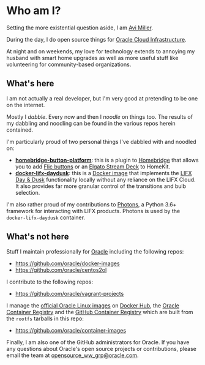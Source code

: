 <!-- markdownlint-disable MD026 -->
# Who am I?

Setting the more existential question aside, I am [Avi Miller](https://omg.dje.li).

During the day, I do open source things for [Oracle Cloud Infrastructure](https://cloud.oracle.com). 

At night and on weekends, my love for technology extends to annoying my husband
with smart home upgrades as well as more useful stuff like volunteering for
community-based organizations.

## What's here

I am not actually a real developer, but I'm very good at pretending to be one on the
internet.

Mostly I _dabble_. Every now and then I _noodle_ on things too. The results
of my dabbling and noodling can be found in the various repos herein contained.

I'm particularly proud of two personal things I've dabbled with and noodled on:

* [**homebridge-button-platform**](https://github.com/Djelibeybi/homebridge-button-platform):
  this is a plugin to [Homebridge](https://homebridge.io) that allows you to add
  [Flic buttons](https://omg.dje.li/2020/02/adding-flic-buttons-to-homekit-using-homebridge/)
  or an [Elgato Stream Deck](https://omg.dje.li/2020/05/triggering-homekit-automations-using-an-elgato-stream-deck/)
  to HomeKit.
* [**docker-lifx-daydusk**](https://github.com/Djelibeybi/docker-lifx-daydusk):
   this is a [Docker image](https://hub.docker.com/r/djelibeybi/lifx-daydusk)
   that implements the [LIFX Day & Dusk](https://omg.dje.li/docker-lifx-daydusk/)
   functionality locally without any reliance on the LIFX Cloud. It also provides
   far more granular control of the transitions and bulb selection.

I'm also rather proud of my contributions to [Photons](https://github.com/delfick/photons),
a Python 3.6+ framework for interacting with LIFX products. Photons is used by
the `docker-lifx-daydusk` container.

## What's not here

Stuff I maintain professionally for [Oracle](https://opensource.oracle.com) including
the following repos:

* <https://github.com/oracle/docker-images>
* <https://github.com/oracle/centos2ol>

I contribute to the following repos:

* <https://github.com/oracle/vagrant-projects>

I manage the [official Oracle Linux images](https://hub.docker.com/_/oraclelinux)
on [Docker Hub](https://hub.docker.com), 
the [Oracle Container Registry](https://container-registry.oracle.com) and the
[GitHub Container Registry](https://github.com/orgs/oracle/packages)
which are built from the `rootfs` tarballs in this repo:

* <https://github.com/oracle/container-images>

Finally, I am also one of the GitHub administrators for Oracle. If you have any questions
about Oracle's open source projects or contributions, please email the team
at <opensource_ww_grp@oracle.com>.
